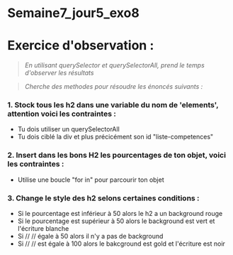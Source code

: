 # Semaine7_jour5_exo8
# Exercice d'observation :
>*En utilisant querySelector et querySelectorAll, prend le temps d'observer les résultats*

>*Cherche des methodes pour résoudre les énoncés suivants :*


### 1. Stock tous les h2 dans une variable du nom de 'elements', attention voici les contraintes :
- Tu dois utiliser un querySelectorAll
- Tu dois ciblé la div et plus précicément son id "liste-competences"
### 2. Insert dans les bons H2 les pourcentages de ton objet, voici les contraintes :
- Utilise une boucle "for in" pour parcourir ton objet
### 3. Change le style des h2 selons certaines conditions :
- Si le pourcentage est inférieur à 50 alors le h2 a un background rouge
- Si le pourcentage est supérieur à 50 alors le background est vert et l'écriture blanche
- Si //     //  égale à 50 alors il n'y a pas de background
- Si //     // est égale à 100 alors le bakcground est gold et l'écriture est noir



